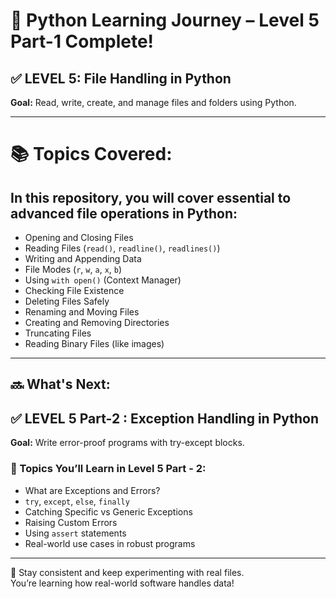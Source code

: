 # 🐍 Python Learning Journey – Level 5 Part-1 Complete!

## ✅ LEVEL 5: File Handling in Python  
**Goal:** Read, write, create, and manage files and folders using Python.

---

# 📚 Topics Covered:
## In this repository, you will cover essential to advanced file operations in Python:

- Opening and Closing Files
- Reading Files (`read()`, `readline()`, `readlines()`)
- Writing and Appending Data
- File Modes (`r`, `w`, `a`, `x`, `b`)
- Using `with open()` (Context Manager)
- Checking File Existence
- Deleting Files Safely
- Renaming and Moving Files
- Creating and Removing Directories
- Truncating Files
- Reading Binary Files (like images)

---

## 🔜 What's Next:  
## ✅ LEVEL 5 Part-2 : Exception Handling in Python  
**Goal:** Write error-proof programs with try-except blocks.

### 📘 Topics You’ll Learn in Level 5 Part - 2:
- What are Exceptions and Errors?
- `try`, `except`, `else`, `finally`
- Catching Specific vs Generic Exceptions
- Raising Custom Errors
- Using `assert` statements
- Real-world use cases in robust programs

---

📌 Stay consistent and keep experimenting with real files.  
You’re learning how real-world software handles data!
